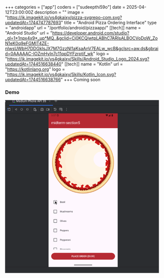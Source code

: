 +++
categories = ["app"]
coders = ["sudeepthi59o"]
date = 2025-04-12T23:00:00Z
description = ""
image = "https://ik.imagekit.io/ys4gkaixy/pizza-svgrepo-com.svg?updatedAt=1744747787693"
title = "Android Pizza Ordering Interface"
type = "androidapp"
url = "/portfolio/android/pizzaapp/"
[[tech]]
name = "Android Studio"
url = "https://developer.android.com/studio?_gl=1*1npx4x9*_up*MQ..&gclid=Cj0KCQjwtpLABhC7ARIsALBOCVoDoW_ZoN1eK0q9eFGMlT4ZE-nIwsUWbH7DDGkIsJX7M7GzzNl1aKsaAnV7EALw_wcB&gclsrc=aw.ds&gbraid=0AAAAAC-IOZmHyIn7c11qpDYFzrptif_wk"
logo = "https://ik.imagekit.io/ys4gkaixy/Skills/Android_Studio_Logo_2024.svg?updatedAt=1744516638440"
[[tech]]
name = "Kotlin"
url = "https://kotlinlang.org"
logo = "https://ik.imagekit.io/ys4gkaixy/Skills/Kotlin_Icon.svg?updatedAt=1744516638766"
+++
Coming soon


### Demo

![Pizza Ordering App Screenshot](/pizza_app.gif)